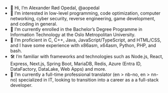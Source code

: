- 👋 Hi, I’m Alexander Rød Opedal, @aopedal
- 👀 I’m interested in low-level programming, code optimization, computer networking, cyber security, reverse engineering, game development, and coding in general.
- 🌱 I’m currently enrolled in the Bachelor’s Degree Programme in Information Technology at the Oslo Metropolitan University.
- 💞️ I’m proficient in C, C++, Java, JavaScript/TypeScript, and HTML/CSS, and I have some experience with x86asm, x64asm, Python, PHP, and bash.
- 🛠️ I’m familiar with frameworks and technologies such as Node.js, React, Express, Next.js, Spring Boot, MariaDB, Redis, Azure (Entra ID, DataFactory, DataLake, Web Apps) and more.
- 💼 I’m currently a full-time professional translator (en > nb-no, en > nn-no) specialized in IT, looking to transition into a career as a a full-stack developer.
